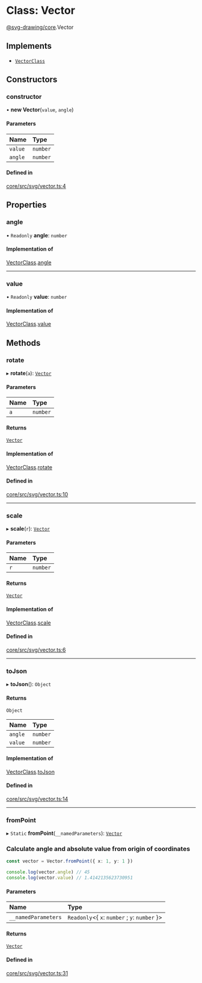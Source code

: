 # Class: Vector

[@svg-drawing/core](../../modules/svg_drawing_core.md).Vector

## Implements

- [`VectorClass`](../../interfaces/svg_drawing_core/VectorClass.md)

## Constructors

### constructor

• **new Vector**(`value`, `angle`)

#### Parameters

| Name | Type |
| :------ | :------ |
| `value` | `number` |
| `angle` | `number` |

#### Defined in

[core/src/svg/vector.ts:4](https://github.com/kmkzt/svg-drawing/blob/6e54c2f/packages/core/src/svg/vector.ts#L4)

## Properties

### angle

• `Readonly` **angle**: `number`

#### Implementation of

[VectorClass](../../interfaces/svg_drawing_core/VectorClass.md).[angle](../../interfaces/svg_drawing_core/VectorClass.md#angle)

___

### value

• `Readonly` **value**: `number`

#### Implementation of

[VectorClass](../../interfaces/svg_drawing_core/VectorClass.md).[value](../../interfaces/svg_drawing_core/VectorClass.md#value)

## Methods

### rotate

▸ **rotate**(`a`): [`Vector`](Vector.md)

#### Parameters

| Name | Type |
| :------ | :------ |
| `a` | `number` |

#### Returns

[`Vector`](Vector.md)

#### Implementation of

[VectorClass](../../interfaces/svg_drawing_core/VectorClass.md).[rotate](../../interfaces/svg_drawing_core/VectorClass.md#rotate)

#### Defined in

[core/src/svg/vector.ts:10](https://github.com/kmkzt/svg-drawing/blob/6e54c2f/packages/core/src/svg/vector.ts#L10)

___

### scale

▸ **scale**(`r`): [`Vector`](Vector.md)

#### Parameters

| Name | Type |
| :------ | :------ |
| `r` | `number` |

#### Returns

[`Vector`](Vector.md)

#### Implementation of

[VectorClass](../../interfaces/svg_drawing_core/VectorClass.md).[scale](../../interfaces/svg_drawing_core/VectorClass.md#scale)

#### Defined in

[core/src/svg/vector.ts:6](https://github.com/kmkzt/svg-drawing/blob/6e54c2f/packages/core/src/svg/vector.ts#L6)

___

### toJson

▸ **toJson**(): `Object`

#### Returns

`Object`

| Name | Type |
| :------ | :------ |
| `angle` | `number` |
| `value` | `number` |

#### Implementation of

[VectorClass](../../interfaces/svg_drawing_core/VectorClass.md).[toJson](../../interfaces/svg_drawing_core/VectorClass.md#tojson)

#### Defined in

[core/src/svg/vector.ts:14](https://github.com/kmkzt/svg-drawing/blob/6e54c2f/packages/core/src/svg/vector.ts#L14)

___

### fromPoint

▸ `Static` **fromPoint**(`__namedParameters`): [`Vector`](Vector.md)

### Calculate angle and absolute value from origin of coordinates

```ts
const vector = Vector.fromPoint({ x: 1, y: 1 })

console.log(vector.angle) // 45
console.log(vector.value) // 1.4142135623730951
```

#### Parameters

| Name | Type |
| :------ | :------ |
| `__namedParameters` | `Readonly`<{ `x`: `number` ; `y`: `number`  }\> |

#### Returns

[`Vector`](Vector.md)

#### Defined in

[core/src/svg/vector.ts:31](https://github.com/kmkzt/svg-drawing/blob/6e54c2f/packages/core/src/svg/vector.ts#L31)
